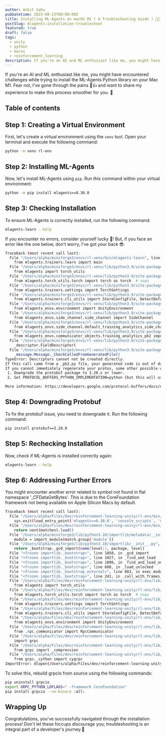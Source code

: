 ```yaml
---
author: Ankit Sahu
pubDatetime: 2023-08-23T00:00:00Z
title: Installing ML-Agents on macOS M1 ( A Troubleshooting Guide ) 👨‍💻
postSlug: mlagents-installation-troubleshoot
featured: true
draft: false
tags:
  - unity
  - python
  - macos
  - reinforcement_learning
description: If you're an AI and ML enthusiast like me, you might have encountered challenges while trying to install the ML-Agents Python library on your Mac M1. Fear not, I've gone through the pains 🥲👍 and want to share my experience to make this process smoother for you. 🤖
---
```


If you're an AI and ML enthusiast like me, you might have encountered challenges while trying to install the ML-Agents Python library on your Mac M1. Fear not, I've gone through the pains 🥲👍 and want to share my experience to make this process smoother for you. 🤖

## Table of contents

## Step 1: Creating a Virtual Environment

First, let's create a virtual environment using the `venv` tool. Open your terminal and execute the following command:

```bash
python -m venv rl-env
```

## Step 2: Installing ML-Agents

Now, let's install ML-Agents using `pip`. Run this command within your virtual environment:

```bash
python -m pip install mlagents==0.30.0
```

## Step 3: Checking Installation

To ensure ML-Agents is correctly installed, run the following command:

```bash
mlagents-learn --help
```

If you encounter no errors, consider yourself lucky 🦄!
But, if you face an error like the one below, don't worry, I've got your back 😎.

```bash
Traceback (most recent call last):
  File "/Users/alpha/miniforge3/envs/rl-venv/bin/mlagents-learn", line 5, in <module>
    from mlagents.trainers.learn import main
  File "/Users/alpha/miniforge3/envs/rl-venv/lib/python3.9/site-packages/mlagents/trainers/learn.py", line 2, in <module>
    from mlagents import torch_utils
  File "/Users/alpha/miniforge3/envs/rl-venv/lib/python3.9/site-packages/mlagents/torch_utils/__init__.py", line 1, in <module>
    from mlagents.torch_utils.torch import torch as torch  # noqa
  File "/Users/alpha/miniforge3/envs/rl-venv/lib/python3.9/site-packages/mlagents/torch_utils/torch.py", line 6, in <module>
    from mlagents.trainers.settings import TorchSettings
  File "/Users/alpha/miniforge3/envs/rl-venv/lib/python3.9/site-packages/mlagents/trainers/settings.py", line 25, in <module>
    from mlagents.trainers.cli_utils import StoreConfigFile, DetectDefault, parser
  File "/Users/alpha/miniforge3/envs/rl-venv/lib/python3.9/site-packages/mlagents/trainers/cli_utils.py", line 5, in <module>
    from mlagents_envs.environment import UnityEnvironment
  File "/Users/alpha/miniforge3/envs/rl-venv/lib/python3.9/site-packages/mlagents_envs/environment.py", line 12, in <module>
    from mlagents_envs.side_channel.side_channel import SideChannel
  File "/Users/alpha/miniforge3/envs/rl-venv/lib/python3.9/site-packages/mlagents_envs/side_channel/__init__.py", line 5, in <module>
    from mlagents_envs.side_channel.default_training_analytics_side_channel import (  # noqa
  File "/Users/alpha/miniforge3/envs/rl-venv/lib/python3.9/site-packages/mlagents_envs/side_channel/default_training_analytics_side_channel.py", line 7, in <module>
    from mlagents_envs.communicator_objects.training_analytics_pb2 import (
  File "/Users/alpha/miniforge3/envs/rl-venv/lib/python3.9/site-packages/mlagents_envs/communicator_objects/training_analytics_pb2.py", line 35, in <module>
    _descriptor.FieldDescriptor(
  File "/Users/alpha/miniforge3/envs/rl-venv/lib/python3.9/site-packages/google/protobuf/descriptor.py", line 561, in _new_
    _message.Message._CheckCalledFromGeneratedFile()
TypeError: Descriptors cannot not be created directly.
If this call came from a _pb2.py file, your generated code is out of date and must be regenerated with protoc >= 3.19.0.
If you cannot immediately regenerate your protos, some other possible workarounds are:
 1. Downgrade the protobuf package to 3.20.x or lower.
 2. Set PROTOCOL_BUFFERS_PYTHON_IMPLEMENTATION=python (but this will use pure-Python parsing and will be much slower).

More information: https://developers.google.com/protocol-buffers/docs/news/2022-05-06#python-updates
```

## Step 4: Downgrading Protobuf

To fix the protobuf issue, you need to downgrade it. Run the following command:

```bash
pip install protobuf==3.20.0
```

## Step 5: Rechecking Installation

Now, check if ML-Agents is installed correctly again:

```bash
mlagents-learn --help
```

## Step 6: Addressing Further Errors

You might encounter another error related to symbol not found in flat namespace '\_CFDataGetBytes'. This is due to the CoreFoundation framework not being available on Apple Silicon Macs by default.

```bash
Traceback (most recent call last):
  File "/Users/alpha/Files/dev/reinforcement-learning-unity/rl-env/bin/mlagents-learn", line 33, in <module>
    sys.exit(load_entry_point('mlagents==0.30.0', 'console_scripts', 'mlagents-learn')())
  File "/Users/alpha/Files/dev/reinforcement-learning-unity/rl-env/bin/mlagents-learn", line 25, in importlib_load_entry_point
    return next(matches).load()
  File "/Users/alpha/miniforge3/lib/python3.10/importlib/metadata/__init__.py", line 171, in load
    module = import_module(match.group('module'))
  File "/Users/alpha/miniforge3/lib/python3.10/importlib/__init__.py", line 126, in import_module
    return _bootstrap._gcd_import(name[level:], package, level)
  File "<frozen importlib._bootstrap>", line 1050, in _gcd_import
  File "<frozen importlib._bootstrap>", line 1027, in _find_and_load
  File "<frozen importlib._bootstrap>", line 1006, in _find_and_load_unlocked
  File "<frozen importlib._bootstrap>", line 688, in _load_unlocked
  File "<frozen importlib._bootstrap_external>", line 883, in exec_module
  File "<frozen importlib._bootstrap>", line 241, in _call_with_frames_removed
  File "/Users/alpha/Files/dev/reinforcement-learning-unity/rl-env/lib/python3.10/site-packages/mlagents/trainers/learn.py", line 2, in <module>
    from mlagents import torch_utils
  File "/Users/alpha/Files/dev/reinforcement-learning-unity/rl-env/lib/python3.10/site-packages/mlagents/torch_utils/__init__.py", line 1, in <module>
    from mlagents.torch_utils.torch import torch as torch  # noqa
  File "/Users/alpha/Files/dev/reinforcement-learning-unity/rl-env/lib/python3.10/site-packages/mlagents/torch_utils/torch.py", line 6, in <module>
    from mlagents.trainers.settings import TorchSettings
  File "/Users/alpha/Files/dev/reinforcement-learning-unity/rl-env/lib/python3.10/site-packages/mlagents/trainers/settings.py", line 25, in <module>
    from mlagents.trainers.cli_utils import StoreConfigFile, DetectDefault, parser
  File "/Users/alpha/Files/dev/reinforcement-learning-unity/rl-env/lib/python3.10/site-packages/mlagents/trainers/cli_utils.py", line 5, in <module>
    from mlagents_envs.environment import UnityEnvironment
  File "/Users/alpha/Files/dev/reinforcement-learning-unity/rl-env/lib/python3.10/site-packages/mlagents_envs/environment.py", line 49, in <module>
    from .rpc_communicator import RpcCommunicator
  File "/Users/alpha/Files/dev/reinforcement-learning-unity/rl-env/lib/python3.10/site-packages/mlagents_envs/rpc_communicator.py", line 1, in <module>
    import grpc
  File "/Users/alpha/Files/dev/reinforcement-learning-unity/rl-env/lib/python3.10/site-packages/grpc/__init__.py", line 22, in <module>
    from grpc import _compression
  File "/Users/alpha/Files/dev/reinforcement-learning-unity/rl-env/lib/python3.10/site-packages/grpc/_compression.py", line 20, in <module>
    from grpc._cython import cygrpc
ImportError: dlopen(/Users/alpha/Files/dev/reinforcement-learning-unity/rl-env/lib/python3.10/site-packages/grpc/_cython/cygrpc.cpython-310-darwin.so, 0x0002): symbol not found in flat namespace '_CFDataGetBytes'
```

To solve this, rebuild grpcio from source using the following commands:

```bash
pip uninstall grpcio
export GRPC_PYTHON_LDFLAGS=" -framework CoreFoundation"
pip install grpcio --no-binary :all:
```

## Wrapping Up

Congratulations, you've successfully navigated through the installation process! Don't let these hiccups discourage you; troubleshooting is an integral part of a developer's journey.🚀
